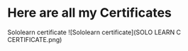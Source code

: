 # Here are all my Certificates
Sololearn certificate
![Sololearn certificate](SOLO LEARN C CERTIFICATE.png)
